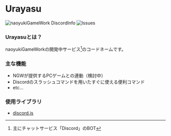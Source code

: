 # Urayasu
![naoyukiGameWork DiscordInfo](https://img.shields.io/discord/666188622575173652?color=5865f2&logo=discord&logoColor=ffffff)
![Issues](https://img.shields.io/github/issues/naoyuki2110/code-urayasu)
### Urayasuとは？
naoyukiGameWorkの開発中サービス[^1]のコードネームです。

### 主な機能
- NGWが提供するPCゲームとの連動（検討中）
- Discordのスラッシュコマンドを用いたすぐに使える便利コマンド
- etc...

### 使用ライブラリ
- [discord.js](https://github.com/discordjs/discord.js)



[^1]: 主にチャットサービス「Discord」のBOT
